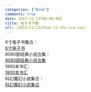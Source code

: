 ```yaml
---
categories: ["Book"]
comments: true
date: 2013-11-13T00:00:00Z
title: 电子书下载
url: /2013/11/13/dian-zi-shu-xia-zai/
---
```


6寸电子书集合：    
[6寸电子书](http://Tomcat.no-ip.biz/book/6Inch.tar.bz2)        
8080部经典小说合集：    
[8080部经典小说合集](http://Tomcat.no-ip.biz/book/8080novels.rar)    
1900本书汇:    
[1900本书汇](http://Tomcat.no-ip.biz/book/1900Books.rar)    
科幻魔幻小说集合：    
[科幻魔幻小说集合](http://Tomcat.no-ip.biz/book/Magic.rar)    
